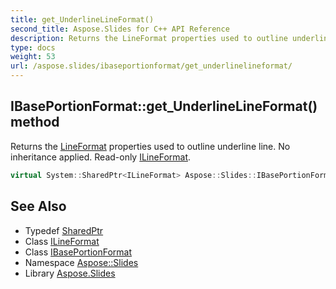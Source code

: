 ```yaml
---
title: get_UnderlineLineFormat()
second_title: Aspose.Slides for C++ API Reference
description: Returns the LineFormat properties used to outline underline line. No inheritance applied. Read-only ILineFormat.
type: docs
weight: 53
url: /aspose.slides/ibaseportionformat/get_underlinelineformat/
---
```

## IBasePortionFormat::get_UnderlineLineFormat() method


Returns the [LineFormat](../../lineformat/) properties used to outline underline line. No inheritance applied. Read-only [ILineFormat](../../ilineformat/).

```cpp
virtual System::SharedPtr<ILineFormat> Aspose::Slides::IBasePortionFormat::get_UnderlineLineFormat()=0
```

## See Also

* Typedef [SharedPtr](../../../system/sharedptr/)
* Class [ILineFormat](../../ilineformat/)
* Class [IBasePortionFormat](../)
* Namespace [Aspose::Slides](../../)
* Library [Aspose.Slides](../../../)